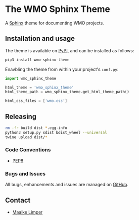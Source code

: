 # The WMO Sphinx Theme

A [Sphinx](https://python-sphinx.org) theme for documenting WMO projects.

## Installation and usage

The theme is available on [PyPI](https://pypi.org/project/wmo-sphinx-theme), and can
be installed as follows:

```bash
pip3 install wmo-sphinx-theme
```

Enavbling the theme from within your project's `conf.py`:

```python
import wmo_sphinx_theme

html_theme = 'wmo_sphinx_theme'
html_theme_path = wmo_sphinx_theme.get_html_theme_path()

html_css_files = ['wmo.css']
```

## Releasing

```bash
rm -fr build dist *.egg-info
python3 setup.py sdist bdist_wheel --universal
twine upload dist/*
```

### Code Conventions

* [PEP8](https://www.python.org/dev/peps/pep-0008)

### Bugs and Issues

All bugs, enhancements and issues are managed on [GitHub](https://github.com/wmo-im/wmo-sphinx-theme/issues).

## Contact

* [Maaike Limper](https://github.com/maaikelimper)
